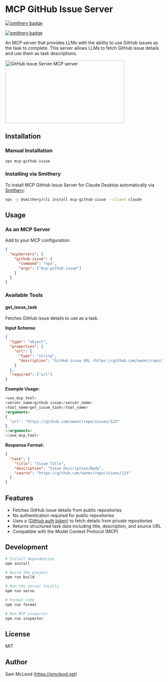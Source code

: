 # MCP GitHub Issue Server
[![smithery badge](https://smithery.ai/badge/mcp-github-issue)](https://smithery.ai/protocol/mcp-github-issue)

[![smithery badge](https://smithery.ai/badge/mcp-github-issue)](https://smithery.ai/server/mcp-github-issue)

An MCP server that provides LLMs with the ability to use GitHub issues as the task to complete. This server allows LLMs to fetch GitHub issue details and use them as task descriptions.

<a href="https://glama.ai/mcp/servers/enk3b2bcjr"><img width="380" height="200" src="https://glama.ai/mcp/servers/enk3b2bcjr/badge" alt="GitHub Issue Server MCP server" /></a>

## Installation

### Manual Installation
```bash
npx mcp-github-issue
```

### Installing via Smithery

To install MCP GitHub Issue Server for Claude Desktop automatically via [Smithery](https://smithery.ai/server/mcp-github-issue):

```bash
npx -y @smithery/cli install mcp-github-issue --client claude
```

## Usage

### As an MCP Server

Add to your MCP configuration:

```json
{
  "mcpServers": {
    "github-issue": {
      "command": "npx",
      "args": ["mcp-github-issue"]
    }
  }
}
```

### Available Tools

#### get_issue_task

Fetches GitHub issue details to use as a task.

**Input Schema:**
```json
{
  "type": "object",
  "properties": {
    "url": {
      "type": "string",
      "description": "GitHub issue URL (https://github.com/owner/repo/issues/number)"
    }
  },
  "required": ["url"]
}
```

**Example Usage:**
```typescript
<use_mcp_tool>
<server_name>github-issue</server_name>
<tool_name>get_issue_task</tool_name>
<arguments>
{
  "url": "https://github.com/owner/repo/issues/123"
}
</arguments>
</use_mcp_tool>
```

**Response Format:**
```json
{
  "task": {
    "title": "Issue Title",
    "description": "Issue Description/Body",
    "source": "https://github.com/owner/repo/issues/123"
  }
}
```

## Features

- Fetches GitHub issue details from public repositories
- No authentication required for public repositories
- Uses a ([GitHub auth token](https://github.com/settings/tokens/new?description=mcp-githb-issue&scopes=repo)) to fetch details from private repositories
- Returns structured task data including title, description, and source URL
- Compatible with the Model Context Protocol (MCP)

## Development

```bash
# Install dependencies
npm install

# Build the project
npm run build

# Run the server locally
npm run serve

# Format code
npm run format

# Run MCP inspector
npm run inspector
```

## License

MIT

## Author

Sam McLeod (https://smcleod.net)

